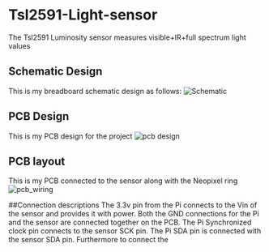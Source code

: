 # Tsl2591-Light-sensor
The Tsl2591 Luminosity sensor measures visible+IR+full spectrum light values

## Schematic Design
This is my breadboard schematic design as follows:
![Schematic](https://user-images.githubusercontent.com/55503392/74797626-869afe80-5299-11ea-9aa0-502505d1a43c.png)

## PCB Design
This is my PCB design for the project
![pcb design](https://user-images.githubusercontent.com/55503392/74798727-82241500-529c-11ea-9e4c-b29585048298.png)

## PCB layout
This is my PCB connected to the sensor along with the Neopixel ring
![pcb_wiring](https://user-images.githubusercontent.com/55503392/74799922-ec8a8480-529f-11ea-9064-0470e414cc29.png)

##Connection descriptions
The 3.3v pin from the Pi connects to the Vin of the sensor and provides it with power. Both the GND connections for the Pi and the sensor are connected together on the PCB. The Pi Synchronized clock pin connects to the sensor SCK pin. The Pi SDA pin is connected with the sensor SDA pin. Furthermore to connect the 
